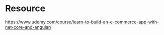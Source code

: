 # Resource
https://www.udemy.com/course/learn-to-build-an-e-commerce-app-with-net-core-and-angular/
